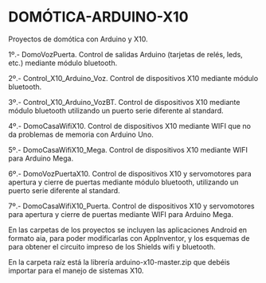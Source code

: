 # DOMÓTICA-ARDUINO-X10
Proyectos de domótica con Arduino y X10.

1º.- DomoVozPuerta. Control de salidas Arduino (tarjetas de relés, leds, etc.) mediante módulo bluetooth.

2º.- Control_X10_Arduino_Voz. Control de dispositivos X10 mediante módulo bluetooth.

3º.- Control_X10_Arduino_VozBT. Control de dispositivos X10 mediante módulo bluetooth utilizando un puerto serie diferente al standard.

4º.- DomoCasaWifiX10.  Control de dispositivos X10 mediante WIFI que no da problemas de memoria con Arduino Uno.

5º.- DomoCasaWifiX10_Mega. Control de dispositivos X10 mediante WIFI para Arduino Mega.

6º.- DomoVozPuertaX10. Control de dispositivos X10 y servomotores para apertura y cierre de puertas mediante módulo bluetooth, utilizando un puerto serie diferente al standard.

7º.- DomoCasaWifiX10_Puerta. Control de dispositivos X10 y servomotores para apertura y cierre de puertas mediante WIFI para Arduino Mega.


En las carpetas de los proyectos se incluyen las aplicaciones Android en formato aia, para poder modificarlas con AppInventor, y los esquemas de para obtener el circuito impreso de los Shields wifi y bluetooth.

En la carpeta raíz está la librería arduino-x10-master.zip que debéis importar para el manejo de sistemas X10.
